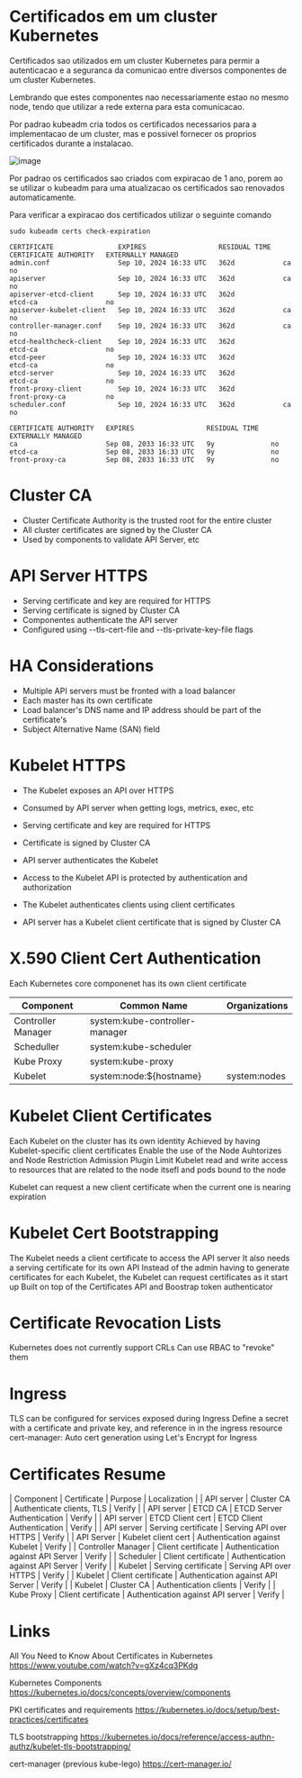 # Certificados em um cluster Kubernetes

Certificados sao utilizados em um cluster Kubernetes para permir a autenticacao e a seguranca da comunicao entre diversos componentes
de um cluster Kubernetes.

Lembrando que estes componentes nao necessariamente estao no mesmo node, tendo que utilizar a rede externa para esta comunicacao.

Por padrao kubeadm cria todos os certificados necessarios para a implementacao de um cluster, mas e possivel fornecer os proprios certificados durante a instalacao.

![image](https://github.com/andrelomonaco/kubeadm/assets/48954728/0c64adf6-c9b1-41aa-ae22-172839687455)

Por padrao os certificados sao criados com expiracao de 1 ano, porem ao se utilizar o kubeadm para uma atualizacao os certificados sao renovados automaticamente.

Para verificar a expiracao dos certificados utilizar o seguinte comando

```
sudo kubeadm certs check-expiration

CERTIFICATE                EXPIRES                  RESIDUAL TIME   CERTIFICATE AUTHORITY   EXTERNALLY MANAGED
admin.conf                 Sep 10, 2024 16:33 UTC   362d            ca                      no
apiserver                  Sep 10, 2024 16:33 UTC   362d            ca                      no
apiserver-etcd-client      Sep 10, 2024 16:33 UTC   362d            etcd-ca                 no
apiserver-kubelet-client   Sep 10, 2024 16:33 UTC   362d            ca                      no
controller-manager.conf    Sep 10, 2024 16:33 UTC   362d            ca                      no
etcd-healthcheck-client    Sep 10, 2024 16:33 UTC   362d            etcd-ca                 no
etcd-peer                  Sep 10, 2024 16:33 UTC   362d            etcd-ca                 no
etcd-server                Sep 10, 2024 16:33 UTC   362d            etcd-ca                 no
front-proxy-client         Sep 10, 2024 16:33 UTC   362d            front-proxy-ca          no
scheduler.conf             Sep 10, 2024 16:33 UTC   362d            ca                      no

CERTIFICATE AUTHORITY   EXPIRES                  RESIDUAL TIME   EXTERNALLY MANAGED
ca                      Sep 08, 2033 16:33 UTC   9y              no
etcd-ca                 Sep 08, 2033 16:33 UTC   9y              no
front-proxy-ca          Sep 08, 2033 16:33 UTC   9y              no

```

# Cluster CA

- Cluster Certificate Authority is the trusted root for the entire cluster
- All cluster certificates are signed by the Cluster CA
- Used by components to validate API Server, etc 

# API Server HTTPS

- Serving certificate and key are required for HTTPS
- Serving certificate is signed by Cluster CA
- Componentes authenticate the API server
- Configured using --tls-cert-file and --tls-private-key-file flags

# HA Considerations

- Multiple API servers must be fronted with a load balancer
- Each master has its own certificate
- Load balancer's DNS name and IP address should be part of the certificate's
- Subject Alternative Name (SAN) field

# Kubelet HTTPS

- The Kubelet exposes an API over HTTPS
- Consumed by API server when getting logs, metrics, exec, etc
- Serving certificate and key are required for HTTPS
- Certificate is signed by Cluster CA
- API server authenticates the Kubelet

- Access to the Kubelet API is protected by authentication and authorization
- The Kubelet authenticates clients using client certificates
- API server has a Kubelet client certificate that is signed by Cluster CA

# X.590 Client Cert Authentication

Each Kubernetes core componenet has its own client certificate


| Component | Common Name | Organizations |
| --- | --- | --- |
| Controller Manager | system:kube-controller-manager |
| Scheduller | system:kube-scheduler |
| Kube Proxy | system:kube-proxy |
| Kubelet | system:node:${hostname} | system:nodes |

# Kubelet Client Certificates

Each Kubelet on the cluster has its own identity
Achieved by having Kubelet-specific client certificates
Enable the use of the Node Auhtorizes and Node Restriction Admission Plugin
Limit Kubelet read and write access to resources that are related to the node itsefl and pods bound to the node

Kubelet can request a new client certificate when the current one is nearing expiration

# Kubelet Cert Bootstrapping

The Kubelet needs a client certificate to access the API server
It also needs a serving certificate for its own API
Instead of the admin having to generate certificates for each Kubelet, the Kubelet can request certificates
as it start up
Built on top of the Certificates API and Boostrap token authenticator

# Certificate Revocation Lists

Kubernetes does not currently support CRLs
Can use RBAC to "revoke" them

# Ingress

TLS can be configured for services exposed during Ingress
Define a secret with a certificate and private key, and reference in in the ingress resource
cert-manager: Auto cert generation using Let's Encrypt for Ingress

# Certificates Resume


| Component | Certificate | Purpose | Localization |
| API server | Cluster CA | Authenticate clients, TLS | Verify |
| API server | ETCD CA | ETCD Server Authentication | Verify |
| API server | ETCD Client cert | ETCD Client Authentication | Verify |
| API server | Serving certificate | Serving API over HTTPS |  Verify |
| API Server | Kubelet client cert | Authentication against Kubelet | Verify |
| Controller Manager | Client certificate | Authentication against API Server | Verify |
| Scheduler | Client certificate | Authentication against API Server | Verify |
| Kubelet | Serving certificate | Serving API over HTTPS | Verify |
| Kubelet | Client certificate | Authentication against API Server | Verify |
| Kubelet | Cluster CA | Authentication clients | Verify |
| Kube Proxy | Client certificate | Authentication against API server | Verify |


# Links 

All You Need to Know About Certificates in Kubernetes
https://www.youtube.com/watch?v=gXz4cq3PKdg

Kubernetes Components
https://kubernetes.io/docs/concepts/overview/components

PKI certificates and requirements
https://kubernetes.io/docs/setup/best-practices/certificates

TLS bootstrapping
https://kubernetes.io/docs/reference/access-authn-authz/kubelet-tls-bootstrapping/

cert-manager (previous kube-lego)
https://cert-manager.io/
